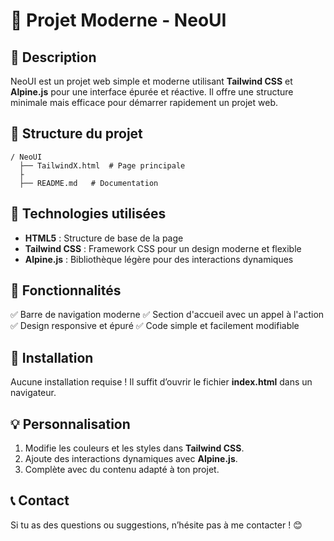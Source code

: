 # 📌 Projet Moderne - NeoUI

## 🚀 Description
NeoUI est un projet web simple et moderne utilisant **Tailwind CSS** et **Alpine.js** pour une interface épurée et réactive. Il offre une structure minimale mais efficace pour démarrer rapidement un projet web.

## 📂 Structure du projet
```
/ NeoUI
  ├── TailwindX.html  # Page principale
  ├
  ├── README.md   # Documentation
```

## 🎨 Technologies utilisées
- **HTML5** : Structure de base de la page
- **Tailwind CSS** : Framework CSS pour un design moderne et flexible
- **Alpine.js** : Bibliothèque légère pour des interactions dynamiques

## 📌 Fonctionnalités
✅ Barre de navigation moderne
✅ Section d'accueil avec un appel à l'action
✅ Design responsive et épuré
✅ Code simple et facilement modifiable

## 📜 Installation
Aucune installation requise ! Il suffit d’ouvrir le fichier **index.html** dans un navigateur.

## 💡 Personnalisation
1. Modifie les couleurs et les styles dans **Tailwind CSS**.
2. Ajoute des interactions dynamiques avec **Alpine.js**.
3. Complète avec du contenu adapté à ton projet.

## 📞 Contact
Si tu as des questions ou suggestions, n’hésite pas à me contacter ! 😊

